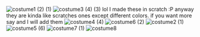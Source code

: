 ![costume1 (2) (1)](https://user-images.githubusercontent.com/87898770/135846148-198ff3eb-b11c-43d6-893c-a1f49f1d2201.png)
![costume3 (4) (3)](https://user-images.githubusercontent.com/87898770/135846156-4e6132d1-6cd1-4ca0-93de-bf40fe45eccf.png)
lol I made these in scratch :P
anyway they are kinda like scratches ones except different colors.
if you want more say and I will add them
![costume4 (4)](https://user-images.githubusercontent.com/87898770/135846621-87f0718e-e514-49b0-9beb-62571a2b63a7.png)
![costume6 (2)](https://user-images.githubusercontent.com/87898770/135846626-57af0c14-0bbc-4c42-a05e-8a46a12c1b33.png)
![costume2 (1)](https://user-images.githubusercontent.com/87898770/135846644-0e3e00f3-e5d8-416a-b380-f93d6322d064.png)
![costume5 (6)](https://user-images.githubusercontent.com/87898770/135846654-c8ded4c7-e69f-41ca-8eff-38170409c411.png)
![costume7 (1)](https://user-images.githubusercontent.com/87898770/135846661-b439ab41-f0c0-4fe8-bcca-4d4bdd5ee5e1.png)
![costume8](https://user-images.githubusercontent.com/87898770/135846674-d2b42d15-999d-4f02-afce-d71de1eacb81.png)
